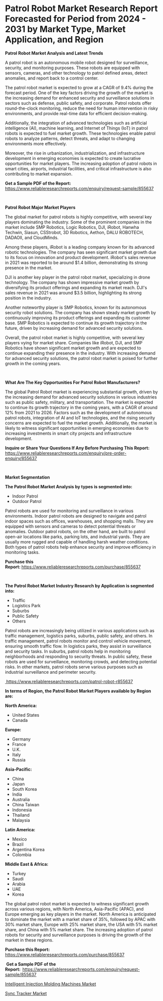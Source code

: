 <p><h1>Patrol Robot Market Research Report Forecasted for Period from 2024 -  2031 by Market Type, Market Application, and Region</h1></p><p><strong>Patrol Robot Market Analysis and Latest Trends</strong></p>
<p><p>A patrol robot is an autonomous mobile robot designed for surveillance, security, and monitoring purposes. These robots are equipped with sensors, cameras, and other technology to patrol defined areas, detect anomalies, and report back to a control center.</p><p>The patrol robot market is expected to grow at a CAGR of 9.4% during the forecast period. One of the key factors driving the growth of the market is the increasing demand for enhanced security and surveillance solutions in sectors such as defense, public safety, and corporate. Patrol robots offer round-the-clock monitoring, reduce the need for human intervention in risky environments, and provide real-time data for efficient decision-making.</p><p>Additionally, the integration of advanced technologies such as artificial intelligence (AI), machine learning, and Internet of Things (IoT) in patrol robots is expected to fuel market growth. These technologies enable patrol robots to analyze patterns, detect threats, and adapt to changing environments more effectively.</p><p>Moreover, the rise in urbanization, industrialization, and infrastructure development in emerging economies is expected to create lucrative opportunities for market players. The increasing adoption of patrol robots in smart cities, airports, industrial facilities, and critical infrastructure is also contributing to market expansion.</p></p>
<p><strong>Get a Sample PDF of the Report:&nbsp;</strong> <a href="https://www.reliableresearchreports.com/enquiry/request-sample/855637">https://www.reliableresearchreports.com/enquiry/request-sample/855637</a></p>
<p>&nbsp;</p>
<p><strong>Patrol Robot Major Market Players</strong></p>
<p><p>The global market for patrol robots is highly competitive, with several key players dominating the industry. Some of the prominent companies in the market include SMP Robotics, Logic Robotics, DJI, iRobot, Hanwha Techwin, Siasun, CSStrobot, 3D Robotics, Aethon, DALU ROBOTECH, DADAOII, and CloudMinds.</p><p>Among these players, iRobot is a leading company known for its advanced robotic technologies. The company has seen significant market growth due to its focus on innovation and product development. iRobot's sales revenue in 2021 was reported to be around $1.4 billion, demonstrating its strong presence in the market.</p><p>DJI is another key player in the patrol robot market, specializing in drone technology. The company has shown impressive market growth by diversifying its product offerings and expanding its market reach. DJI's sales revenue in 2021 was around $3.5 billion, highlighting its strong position in the industry.</p><p>Another noteworthy player is SMP Robotics, known for its autonomous security robot solutions. The company has shown steady market growth by continuously improving its product offerings and expanding its customer base. SMP Robotics is expected to continue its growth trajectory in the future, driven by increasing demand for advanced security solutions.</p><p>Overall, the patrol robot market is highly competitive, with several key players vying for market share. Companies like iRobot, DJI, and SMP Robotics have shown significant market growth and are expected to continue expanding their presence in the industry. With increasing demand for advanced security solutions, the patrol robot market is poised for further growth in the coming years.</p></p>
<p>&nbsp;</p>
<p><strong>What Are The Key Opportunities For Patrol Robot Manufacturers?</strong></p>
<p><p>The global Patrol Robot market is experiencing substantial growth, driven by the increasing demand for advanced security solutions in various industries such as public safety, military, and transportation. The market is expected to continue its growth trajectory in the coming years, with a CAGR of around 12% from 2021 to 2026. Factors such as the development of autonomous patrol robots, integration of AI and IoT technologies, and the rising security concerns are expected to fuel the market growth. Additionally, the market is likely to witness significant opportunities in emerging economies due to increasing investments in smart city projects and infrastructure development.</p></p>
<p><strong>Inquire or Share Your Questions If Any Before Purchasing This Report:</strong> <a href="https://www.reliableresearchreports.com/enquiry/pre-order-enquiry/855637">https://www.reliableresearchreports.com/enquiry/pre-order-enquiry/855637</a></p>
<p>&nbsp;</p>
<p><strong>Market Segmentation</strong></p>
<p><strong>The Patrol Robot Market Analysis by types is segmented into:</strong></p>
<p><ul><li>Indoor Patrol</li><li>Outdoor Patrol</li></ul></p>
<p><p>Patrol robots are used for monitoring and surveillance in various environments. Indoor patrol robots are designed to navigate and patrol indoor spaces such as offices, warehouses, and shopping malls. They are equipped with sensors and cameras to detect potential threats or anomalies. Outdoor patrol robots, on the other hand, are built to patrol open-air locations like parks, parking lots, and industrial yards. They are usually more rugged and capable of handling harsh weather conditions. Both types of patrol robots help enhance security and improve efficiency in monitoring tasks.</p></p>
<p><strong>Purchase this Report:&nbsp;</strong><a href="https://www.reliableresearchreports.com/purchase/855637">https://www.reliableresearchreports.com/purchase/855637</a></p>
<p>&nbsp;</p>
<p><strong>The Patrol Robot Market Industry Research by Application is segmented into:</strong></p>
<p><ul><li>Traffic</li><li>Logistics Park</li><li>Suburbs</li><li>Public Safety</li><li>Others</li></ul></p>
<p><p>Patrol robots are increasingly being utilized in various applications such as traffic management, logistics parks, suburbs, public safety, and others. In traffic management, patrol robots monitor and control vehicle movement, ensuring smooth traffic flow. In logistics parks, they assist in surveillance and security tasks. In suburbs, patrol robots help in monitoring neighborhoods and responding to security threats. In public safety, these robots are used for surveillance, monitoring crowds, and detecting potential risks. In other markets, patrol robots serve various purposes such as industrial surveillance and perimeter security.</p></p>
<p><a href="https://www.reliableresearchreports.com/patrol-robot-r855637">&nbsp;https://www.reliableresearchreports.com/patrol-robot-r855637</a></p>
<p><strong>In terms of Region, the Patrol Robot Market Players available by Region are:</strong></p>
<p>
    <p> <strong> North America: </strong>
        <ul>
            <li>United States</li>
            <li>Canada</li>
        </ul>
        </p> 
    <p> <strong> Europe: </strong>
        <ul>
            <li>Germany</li>
            <li>France</li>
            <li>U.K.</li>
            <li>Italy</li>
            <li>Russia</li>
        </ul>
        </p> 
    <p> <strong> Asia-Pacific: </strong>
        <ul>
            <li>China</li>
            <li>Japan</li>
            <li>South Korea</li>
            <li>India</li>
            <li>Australia</li>
            <li>China Taiwan</li>
            <li>Indonesia</li>
            <li>Thailand</li>
            <li>Malaysia</li>
        </ul>
        </p> 
    <p> <strong> Latin America: </strong>
        <ul>
            <li>Mexico</li>
            <li>Brazil</li>
            <li>Argentina Korea</li>
            <li>Colombia</li>
        </ul>
        </p> 
    <p> <strong> Middle East & Africa: </strong>
        <ul>
            <li>Turkey</li>
            <li>Saudi</li>
            <li>Arabia</li>
            <li>UAE</li>
            <li>Korea</li>
        </ul>
    </p>
    </p>
<p><p>The global patrol robot market is expected to witness significant growth across various regions, with North America, Asia-Pacific (APAC), and Europe emerging as key players in the market. North America is anticipated to dominate the market with a market share of 35%, followed by APAC with 30% market share, Europe with 25% market share, the USA with 5% market share, and China with 5% market share. The increasing adoption of patrol robots for security and surveillance purposes is driving the growth of the market in these regions.</p></p>
<p><strong>Purchase this Report: </strong><a href="https://www.reliableresearchreports.com/purchase/855637">https://www.reliableresearchreports.com/purchase/855637</a></p>
<p>&nbsp;<strong>Get a Sample PDF of the Report:&nbsp;&nbsp;</strong><a href="https://www.reliableresearchreports.com/enquiry/request-sample/855637">https://www.reliableresearchreports.com/enquiry/request-sample/855637</a></p>
<p><strong></strong></p>
<p><p><a href="https://view.publitas.com/reportprime-1/global-intelligent-injection-molding-machines-market-size-is-expected-to-experience-a-cagr-of-4-2-through-2024-2031-according-to-industry-projections/">Intelligent Injection Molding Machines Market</a></p><p><a href="https://github.com/ockatxef85/Market-Research-Report-List-1/blob/main/sync-tracker-market.md">Sync Tracker Market</a></p></p>